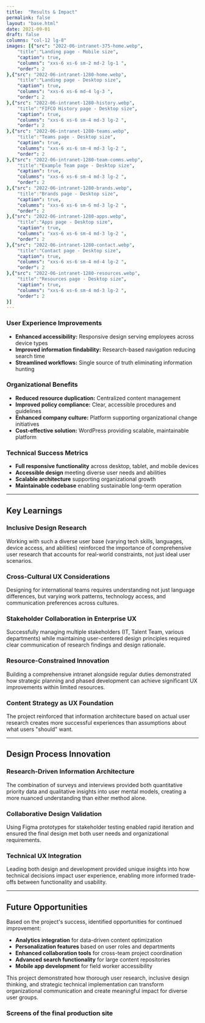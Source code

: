 ```yaml
---
title:  "Results & Impact"
permalink: false
layout: "base.html"
date: 2021-09-01
draft: false
columns: "col-12 lg-8"
images: [{"src": "2022-06-intranet-375-home.webp",
    "title":"Landing page - Mobile size",
    "caption": true,
    "columns": "xxs-6 xs-6 sm-2 md-2 lg-1 ",
    "order": 2
},{"src": "2022-06-intranet-1280-home.webp",
    "title":"Landing page - Desktop size",
    "caption": true,
    "columns": "xxs-6 xs-6 md-4 lg-3 ",
    "order": 2
},{"src": "2022-06-intranet-1280-history.webp",
    "title":"FIFCO History page - Desktop size",
    "caption": true,
    "columns": "xxs-6 xs-6 sm-4 md-3 lg-2 ",
    "order": 2
},{"src": "2022-06-intranet-1280-teams.webp",
    "title":"Teams page - Desktop size",
    "caption": true,
    "columns": "xxs-6 xs-6 sm-4 md-3 lg-2 ",
    "order": 2
},{"src": "2022-06-intranet-1280-team-comms.webp",
    "title":"Example Team page - Desktop size",
    "caption": true,
    "columns": "xxs-6 xs-6 sm-4 md-3 lg-2 ",
    "order": 2
},{"src": "2022-06-intranet-1280-brands.webp",
    "title":"Brands page - Desktop size",
    "caption": true,
    "columns": "xxs-6 xs-6 sm-6 md-3 lg-2 ",
    "order": 2
},{"src": "2022-06-intranet-1280-apps.webp",
    "title":"Apps page - Desktop size",
    "caption": true,
    "columns": "xxs-6 xs-6 sm-4 md-3 lg-2 ",
    "order": 2
},{"src": "2022-06-intranet-1280-contact.webp",
    "title":"Contact page - Desktop size",
    "caption": true,
    "columns": "xxs-6 xs-6 sm-4 md-4 lg-2 ",
    "order": 2
},{"src": "2022-06-intranet-1280-resources.webp",
    "title":"Resources page - Desktop size",
    "caption": true,
    "columns": "xxs-6 xs-6 sm-4 md-3 lg-2 ",
    "order": 2
}]
---
```


### User Experience Improvements
- **Enhanced accessibility:** Responsive design serving employees across device types
- **Improved information findability:** Research-based navigation reducing search time
- **Streamlined workflows:** Single source of truth eliminating information hunting


### Organizational Benefits
- **Reduced resource duplication:** Centralized content management
- **Improved policy compliance:** Clear, accessible procedures and guidelines
- **Enhanced company culture:** Platform supporting organizational change initiatives
- **Cost-effective solution:** WordPress providing scalable, maintainable platform

### Technical Success Metrics
- **Full responsive functionality** across desktop, tablet, and mobile devices
- **Accessible design** meeting diverse user needs and abilities
- **Scalable architecture** supporting organizational growth
- **Maintainable codebase** enabling sustainable long-term operation

<hr class="break">

## Key Learnings

### Inclusive Design Research
Working with such a diverse user base (varying tech skills, languages, device access, and abilities) reinforced the importance of comprehensive user research that accounts for real-world constraints, not just ideal user scenarios.

### Cross-Cultural UX Considerations
Designing for international teams requires understanding not just language differences, but varying work patterns, technology access, and communication preferences across cultures.

### Stakeholder Collaboration in Enterprise UX
Successfully managing multiple stakeholders (IT, Talent Team, various departments) while maintaining user-centered design principles required clear communication of research findings and design rationale.

### Resource-Constrained Innovation
Building a comprehensive intranet alongside regular duties demonstrated how strategic planning and phased development can achieve significant UX improvements within limited resources.

### Content Strategy as UX Foundation
The project reinforced that information architecture based on actual user research creates more successful experiences than assumptions about what users "should" want.

<hr class="break">

## Design Process Innovation

### Research-Driven Information Architecture
The combination of surveys and interviews provided both quantitative priority data and qualitative insights into user mental models, creating a more nuanced understanding than either method alone.

### Collaborative Design Validation
Using Figma prototypes for stakeholder testing enabled rapid iteration and ensured the final design met both user needs and organizational requirements.

### Technical UX Integration
Leading both design and development provided unique insights into how technical decisions impact user experience, enabling more informed trade-offs between functionality and usability.

<hr class="break">


## Future Opportunities

Based on the project's success, identified opportunities for continued improvement:
- **Analytics integration** for data-driven content optimization
- **Personalization features** based on user roles and departments
- **Enhanced collaboration tools** for cross-team project coordination
- **Advanced search functionality** for large content repositories
- **Mobile app development** for field worker accessibility

This project demonstrated how thorough user research, inclusive design thinking, and strategic technical implementation can transform organizational communication and create meaningful impact for diverse user groups.

### Screens of the final production site